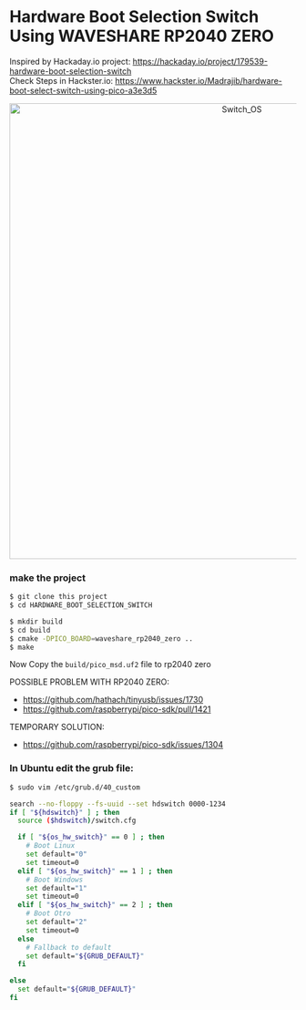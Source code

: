 # Hardware Boot Selection Switch Using WAVESHARE RP2040 ZERO

Inspired by Hackaday.io project: https://hackaday.io/project/179539-hardware-boot-selection-switch  
Check Steps in Hackster.io: https://www.hackster.io/Madrajib/hardware-boot-select-switch-using-pico-a3e3d5

<p align="center">
  <img src="https://cdn.hackaday.io/images/2625721620074303837.jpg" alt="Switch_OS" width="800">
</p>

### make the project
```bash
$ git clone this project
$ cd HARDWARE_BOOT_SELECTION_SWITCH

$ mkdir build
$ cd build
$ cmake -DPICO_BOARD=waveshare_rp2040_zero ..
$ make
```
Now Copy the `build/pico_msd.uf2` file to rp2040 zero

POSSIBLE PROBLEM WITH RP2040 ZERO: 
* https://github.com/hathach/tinyusb/issues/1730
* https://github.com/raspberrypi/pico-sdk/pull/1421

TEMPORARY SOLUTION: 
* https://github.com/raspberrypi/pico-sdk/issues/1304

### In Ubuntu edit the grub file:
```bash
$ sudo vim /etc/grub.d/40_custom

search --no-floppy --fs-uuid --set hdswitch 0000-1234
if [ "${hdswitch}" ] ; then
  source ($hdswitch)/switch.cfg

  if [ "${os_hw_switch}" == 0 ] ; then
    # Boot Linux
    set default="0"
    set timeout=0
  elif [ "${os_hw_switch}" == 1 ] ; then
    # Boot Windows
    set default="1"
    set timeout=0
  elif [ "${os_hw_switch}" == 2 ] ; then
    # Boot Otro
    set default="2"
    set timeout=0    
  else
    # Fallback to default
    set default="${GRUB_DEFAULT}"
  fi

else
  set default="${GRUB_DEFAULT}"
fi

```
